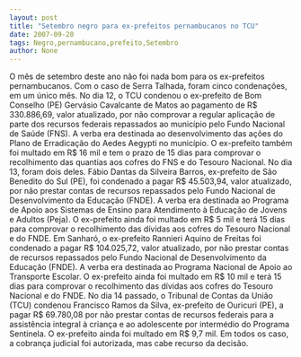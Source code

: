 ```yaml
---
layout: post
title: "Setembro negro para ex-prefeitos pernambucanos no TCU"
date: 2007-09-20
tags: Negro,pernambucano,prefeito,Setembro
author: None
---
```

O m&ecirc;s de setembro deste ano n&atilde;o foi nada bom para os ex-prefeitos pernambucanos. Com o caso de Serra Talhada, foram cinco condena&ccedil;&otilde;es, em um &uacute;nico m&ecirc;s.
No dia 12, o TCU condenou o ex-prefeito de Bom Conselho (PE) Gerv&aacute;sio Cavalcante de Matos ao pagamento de R$ 330.886,69, valor atualizado, por n&atilde;o comprovar a regular aplica&ccedil;&atilde;o de parte dos recursos federais repassados ao munic&iacute;pio pelo Fundo Nacional de Sa&uacute;de (FNS). A verba era destinada ao desenvolvimento das a&ccedil;&otilde;es do Plano de Erradica&ccedil;&atilde;o do Aedes Aegypti no munic&iacute;pio. O ex-prefeito tamb&eacute;m foi multado em R$ 16 mil e tem o prazo de 15 dias para comprovar o recolhimento das quantias aos cofres do FNS e do Tesouro Nacional. 
No dia 13, foram dois deles.
F&aacute;bio Dantas da Silveira Barros, ex-prefeito de S&atilde;o Benedito do Sul (PE), foi condenado a pagar R$ 45.503,94, valor atualizado, por n&atilde;o prestar contas de recursos repassados pelo Fundo Nacional de Desenvolvimento da Educa&ccedil;&atilde;o (FNDE). A verba era destinada ao Programa de Apoio aos Sistemas de Ensino para Atendimento &agrave; Educa&ccedil;&atilde;o de Jovens e Adultos (Peja). O ex-prefeito ainda foi multado em R$ 5 mil e ter&aacute; 15 dias para comprovar o recolhimento das d&iacute;vidas aos cofres do Tesouro Nacional e do FNDE. 
Em Sanhar&oacute;, o ex-prefeito Rannieri Aquino de Freitas foi condenado a pagar R$ 104.025,72, valor atualizado, por n&atilde;o prestar contas de recursos repassados pelo Fundo Nacional de Desenvolvimento da Educa&ccedil;&atilde;o (FNDE). A verba era destinada ao Programa Nacional de Apoio ao Transporte Escolar. O ex-prefeito ainda foi multado em R$ 10 mil e ter&aacute; 15 dias para comprovar o recolhimento das d&iacute;vidas aos cofres do Tesouro Nacional e do FNDE. 
No dia 14 passado, o Tribunal de Contas da Uni&atilde;o (TCU) condenou Francisco Ramos da Silva, ex-prefeito de Ouricuri (PE), a pagar R$ 69.780,08 por n&atilde;o prestar contas de recursos federais para a assist&ecirc;ncia integral &agrave; crian&ccedil;a e ao adolescente por interm&eacute;dio do Programa Sentinela. O ex-prefeito ainda foi multado em R$ 9,7 mil.
Em todos os caso, a cobran&ccedil;a judicial foi autorizada, mas cabe recurso da decis&atilde;o. 